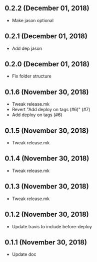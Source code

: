 ## 0.2.2 (December 01, 2018)
  - Make jason optional

## 0.2.1 (December 01, 2018)
  - Add dep jason

## 0.2.0 (December 01, 2018)
  - Fix folder structure

## 0.1.6 (November 30, 2018)
  - Tweak release.mk
  - Revert "Add deploy on tags (#6)" (#7)
  - Add deploy on tags (#6)

## 0.1.5 (November 30, 2018)
  - Tweak release.mk

## 0.1.4 (November 30, 2018)
  - Tweak release.mk

## 0.1.3 (November 30, 2018)
  - Tweak release.mk

## 0.1.2 (November 30, 2018)
  - Update travis to include before-deploy

## 0.1.1 (November 30, 2018)
  - Update doc
